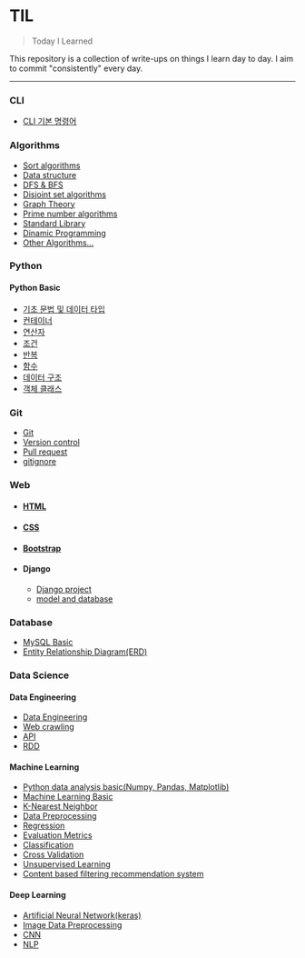 # TIL
> Today I Learned

This repository is a collection of write-ups on things I learn day to day. I aim to commit "consistently" every day.

___
### CLI
- [CLI 기본 명령어](https://github.com/hw1004/1day1commit/blob/main/CLI/CLI_%EC%A0%95%ED%98%9C%EC%9B%90.md)

### Algorithms
- [Sort algorithms](https://github.com/hw1004/TIL/blob/main/algorithms/sort_algorithms.md)
- [Data structure](https://github.com/hw1004/TIL/blob/main/algorithms/data_structure.md)
- [DFS & BFS](https://github.com/hw1004/TIL/blob/main/algorithms/DFS_BFS.md)
- [Disjoint set algorithms](https://github.com/hw1004/TIL/blob/main/algorithms/disjoint_set_algorithms.md)
- [Graph Theory](https://github.com/hw1004/TIL/blob/main/algorithms/graph_theory.md)
- [Prime number algorithms](https://github.com/hw1004/TIL/blob/main/algorithms/prime_number_algorithm.md)
- [Standard Library](https://github.com/hw1004/TIL/blob/main/algorithms/standard_library.md)
- [Dinamic Programming](https://github.com/hw1004/TIL/blob/main/algorithms/dimanic_programming.md)
- [Other Algorithms...](https://github.com/hw1004/TIL/blob/main/algorithms/etc_algorithms.md)

### Python
#### Python Basic
- [기초 문법 및 데이터 타입](https://github.com/hw1004/1day1commit/blob/main/python/basic_syntax_and_datatype.md)
- [컨테이너](https://github.com/hw1004/1day1commit/blob/main/python/container.md)
- [연산자](https://github.com/hw1004/1day1commit/blob/main/python/operator.md)
- [조건](https://github.com/hw1004/1day1commit/blob/main/python/conditional_statement.md)
- [반복](https://github.com/hw1004/1day1commit/blob/main/python/loop_statement.md)
- [함수](https://github.com/hw1004/1day1commit/blob/main/python/function.md)
- [데이터 구조](https://github.com/hw1004/1day1commit/blob/main/python/data_structure.md)
- [객체 클래스](https://github.com/hw1004/1day1commit/blob/main/python/oop.md)

### Git
- [Git](https://github.com/hw1004/1day1commit/blob/main/git/git_%EC%A0%95%ED%98%9C%EC%9B%90.md)
- [Version control](https://github.com/hw1004/1day1commit/blob/main/git/git_version.md)
- [Pull request](https://github.com/hw1004/1day1commit/blob/main/git/git_pull_request.md)
- [gitignore](https://github.com/hw1004/TIL/blob/main/git/gitignore.md)


### Web
- #### [HTML](https://github.com/hw1004/TIL/blob/main/web/HTML/html_basic.md)
- #### [CSS](https://github.com/hw1004/TIL/blob/main/web/CSS/css_basic.md)
- #### [Bootstrap](https://github.com/hw1004/1day1commit/tree/main/web/Bootstrap)
- #### Django
  - [Django project](https://github.com/hw1004/TIL/blob/main/django/django_basic.md)
  - [model and database](https://github.com/hw1004/TIL/blob/main/django/model.md)

### Database
- [MySQL Basic](https://github.com/hw1004/TIL/blob/main/DB/MySQL.md)
- [Entity Relationship Diagram(ERD)](https://github.com/hw1004/TIL/blob/main/DB/ERD.md)

### Data Science
#### Data Engineering
- [Data Engineering](https://github.com/hw1004/TIL/tree/main/DATA_SCIENCE/data_engineering/00_Data_engineering)
- [Web crawling](https://github.com/hw1004/TIL/tree/main/DATA_SCIENCE/data_engineering/01_webcrawling)
- [API](https://github.com/hw1004/TIL/tree/main/DATA_SCIENCE/data_engineering/02_API)
- [RDD](https://github.com/hw1004/TIL/tree/main/DATA_SCIENCE/data_engineering/03_RDD)

#### Machine Learning
- [Python data analysis basic(Numpy, Pandas, Matplotlib)](https://github.com/hw1004/TIL/blob/main/DATA_SCIENCE/python/python_analysis_packages.md)
- [Machine Learning Basic](https://github.com/hw1004/TIL/blob/main/DATA_SCIENCE/machine_learning/machine_learning_basic.md)
- [K-Nearest Neighbor](https://github.com/hw1004/TIL/tree/main/DATA_SCIENCE/machine_learning/01_KNN)
- [Data Preprocessing](https://github.com/hw1004/TIL/tree/main/DATA_SCIENCE/machine_learning/02_Data_preprocessing)
- [Regression](https://github.com/hw1004/TIL/tree/main/DATA_SCIENCE/machine_learning/03_Regression)
- [Evaluation Metrics](https://github.com/hw1004/TIL/blob/main/DATA_SCIENCE/machine_learning/04_Evaluation_Metric/evaluation_metric.md)
- [Classification](https://github.com/hw1004/TIL/tree/main/DATA_SCIENCE/machine_learning/05_Classification)
- [Cross Validation](https://github.com/hw1004/TIL/blob/main/DATA_SCIENCE/machine_learning/06_Model_Selection/model_selection.md)
- [Unsupervised Learning](https://github.com/hw1004/TIL/tree/main/DATA_SCIENCE/machine_learning/07_Unsupervised_Learning)
- [Content based filtering recommendation system](https://github.com/hw1004/TIL/blob/main/DATA_SCIENCE/recommendation_system/content_based_filtering_recommendation_system.md)

#### Deep Learning
- [Artificial Neural Network(keras)](https://github.com/hw1004/TIL/tree/main/DATA_SCIENCE/deep_learning/01_Artificial_Neural_Network)
- [Image Data Preprocessing](https://github.com/hw1004/TIL/tree/main/DATA_SCIENCE/deep_learning/02_Data_preprocessing)
- [CNN](https://github.com/hw1004/TIL/tree/main/DATA_SCIENCE/deep_learning/03_CNN)
- [NLP](https://github.com/hw1004/TIL/tree/main/DATA_SCIENCE/deep_learning/04_NLP)